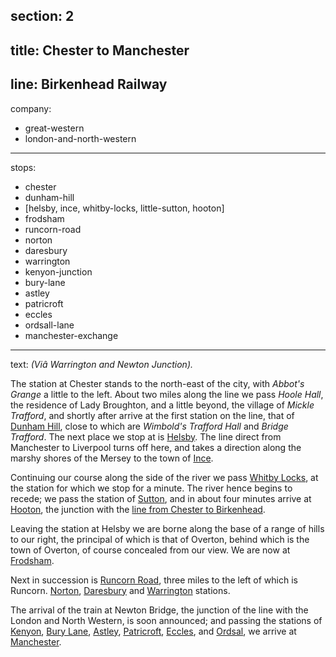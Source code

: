 section: 2
----
title: Chester to Manchester
----
line: Birkenhead Railway
----
company:
- great-western
- london-and-north-western
----
stops:
- chester
- dunham-hill
- [helsby, ince, whitby-locks, little-sutton, hooton]
- frodsham
- runcorn-road
- norton
- daresbury
- warrington
- kenyon-junction
- bury-lane
- astley
- patricroft
- eccles
- ordsall-lane
- manchester-exchange
----
text: *(Viâ Warrington and Newton Junction).*

The station at Chester stands to the north-east of the city, with *Abbot's Grange* a little to the left. About two miles along the line we pass *Hoole Hall*, the residence of Lady Broughton, and a little beyond, the village of *Mickle Trafford*, and shortly after arrive at the first station on the line, that of [Dunham Hill](/stations/dunham-hill), close to which are *Wimbold's Trafford Hall* and *Bridge Trafford*. The next place we stop at is [Helsby](/stations/helsby). The line direct from Manchester to Liverpool turns off here, and takes a direction along the marshy shores of the Mersey to the town of [Ince](/stations/ince).

Continuing our course along the side of the river we pass [Whitby Locks](/stations/whitby-locks), at the station for which we stop for a minute. The river hence begins to recede; we pass the station of [Sutton](/stations/sutton), and in about four minutes arrive at [Hooton](/stations/hooton), the junction with the [line from Chester to Birkenhead](/routes/chester-to-birkenhead-and-liverpool).

Leaving the station at Helsby we are borne along the base of a range of hills to our right, the principal of which is that of Overton, behind which is the town of Overton, of course concealed from our view. We are now at [Frodsham](/stations/frodsham).

Next in succession is [Runcorn Road](/stations/runcord-road), three miles to the left of which is Runcorn. [Norton](/stations/norton), [Daresbury](/stations/daresbury) and [Warrington](/stations/warrington) stations.

The arrival of the train at Newton Bridge, the junction of the line with the London and North Western, is soon announced; and passing the stations of [Kenyon](/stations/kenyon_junction), [Bury Lane](/stations/bury-lane), [Astley](/stations/astley), [Patricroft](/stations/patricroft), [Eccles](/stations/eccles), and [Ordsal](/stations/ordsal), we arrive at [Manchester](/stations/manchester).
